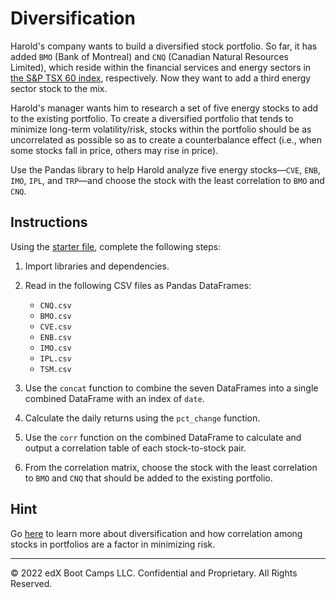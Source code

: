 # Diversification

Harold's company wants to build a diversified stock portfolio. So far, it has added `BMO` (Bank of Montreal) and `CNQ` (Canadian Natural Resources Limited), which reside within the financial services and energy sectors in [the S&P TSX 60 index](https://en.wikipedia.org/wiki/S%26P/TSX_60), respectively. Now they want to add a third energy sector stock to the mix.

Harold's manager wants him to research a set of five energy stocks to add to the existing portfolio. To create a diversified portfolio that tends to minimize long-term volatility/risk, stocks within the portfolio should be as uncorrelated as possible so as to create a counterbalance effect (i.e., when some stocks fall in price, others may rise in price).

Use the Pandas library to help Harold analyze five energy stocks—`CVE`, `ENB`, `IMO`, `IPL`, and `TRP`—and choose the stock with the least correlation to `BMO` and `CNQ`.

## Instructions

Using the [starter file](Unsolved/diversification.ipynb), complete the following steps:

1. Import libraries and dependencies.

2. Read in the following CSV files as Pandas DataFrames:

    * `CNQ.csv`
    * `BMO.csv`
    * `CVE.csv`
    * `ENB.csv`
    * `IMO.csv`
    * `IPL.csv`
    * `TSM.csv`

3. Use the `concat` function to combine the seven DataFrames into a single combined DataFrame with an index of `date`.

4. Calculate the daily returns using the `pct_change` function.

5. Use the `corr` function on the combined DataFrame to calculate and output a correlation table of each stock-to-stock pair.

6. From the correlation matrix, choose the stock with the least correlation to `BMO` and `CNQ` that should be added to the existing portfolio.

## Hint

Go [here](https://www.investopedia.com/terms/d/diversification.asp) to learn more about diversification and how correlation among stocks in portfolios are a factor in minimizing risk.

---

© 2022 edX Boot Camps LLC. Confidential and Proprietary. All Rights Reserved.
